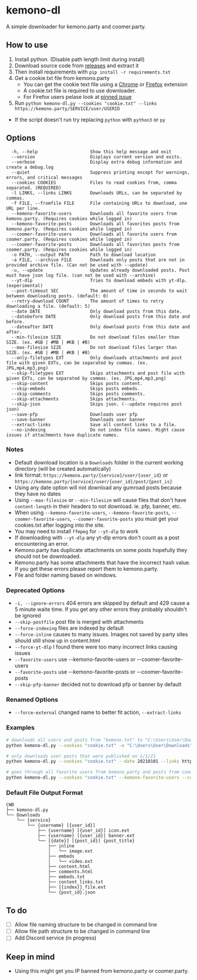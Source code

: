 # kemono-dl
A simple downloader for kemono.party and coomer.party.

## How to use
1.  Install python. (Disable path length limit during install)
2.  Download source code from [releases](https://github.com/AplhaSlayer1964/Kemono.party-Downloader/releases) and extract it
3.  Then install requirements with  `pip install -r requirements.txt`
4. Get a cookie.txt file from kemono.party
   - You can get the cookie text file using a [Chrome](https://chrome.google.com/webstore/detail/get-cookiestxt/bgaddhkoddajcdgocldbbfleckgcbcid?hl=en) or [Firefox](https://addons.mozilla.org/en-US/firefox/addon/cookies-txt/) extension
   - A cookie.txt file is required to use downloader.
   - For Firefox users pelase look at [pinned issue](https://github.com/AplhaSlayer1964/kemono-dl/issues/29#issuecomment-986313416)
5.  Run `python kemono-dl.py --cookies "cookie.txt" --links https://kemono.party/SERVICE/user/USERID`
   - If the script doesn't run try replacing `python` with `python3` or `py`

## Options
```
  -h, --help                    Show this help message and exit
  --version                     Displays current version and exits.
  --verbose                     Display extra debug information and create a debug.log
  --quiet                       Suppress printing except for warnings, errors, and critical messages
  --cookies COOKIES             Files to read cookies from, comma separated. (REQUIRED)
  -l LINKS, --links LINKS       Downloads URLs, can be separated by commas.
  -f FILE, --fromfile FILE      File containing URLs to download, one URL per line.
  --kemono-favorite-users       Downloads all favorite users from kemono.party. (Requires cookies while logged in)
  --kemono-favorite-posts       Downloads all favorites posts from kemono.party. (Requires cookies while logged in)
  --coomer-favorite-users       Downloads all favorite users from coomer.party. (Requires cookies while logged in)
  --coomer-favorite-posts       Downloads all favorites posts from coomer.party. (Requires cookies while logged in)
  -o PATH, --output PATH        Path to download location
  -a FILE, --archive FILE       Downloads only posts that are not in provided archive file. (Can not be used with --update)
  -u, --update                  Updates already downloaded posts. Post must have json log file. (can not be used with --archive)
  --yt-dlp                      Tries to download embeds with yt-dlp. (experimental)
  --post-timeout SEC            The amount of time in seconds to wait between downloading posts. (default: 0)
  --retry-download COUNT        The amount of times to retry downloading a file. (default: 5)
  --date DATE                   Only download posts from this date.
  --datebefore DATE             Only download posts from this date and before.
  --dateafter DATE              Only download posts from this date and after.
  --min-filesize SIZE           Do not download files smaller than SIZE. (ex. #GB | #MB | #KB | #B)
  --max-filesize SIZE           Do not download files larger than SIZE. (ex. #GB | #MB | #KB | #B)
  --only-filetypes EXT          Only downloads attachments and post file with given EXTs, can be separated by commas. (ex. JPG,mp4,mp3,png)
  --skip-filetypes EXT          Skips attachments and post file with given EXTs, can be separated by commas. (ex. JPG,mp4,mp3,png)
  --skip-content                Skips posts content.
  --skip-embeds                 Skips posts embeds.
  --skip-comments               Skips posts comments.
  --skip-attachments            Skips attachments.
  --skip-json                   Skips json. (--update requires post json)
  --save-pfp                    Downloads user pfp
  --save-banner                 Downloads user banner
  --extract-links               Save all content links to a file.
  --no-indexing                 Do not index file names. Might cause issues if attachments have duplicate names.

```
### Notes
-  Default download location is a `Downloads` folder in the current working directory (will be created automatically)
-  link format: `https://kemono.party/{service}/user/{user_id}` or `https://kemono.party/{service}/user/{user_id}/post/{post_is}`
-  Using any date option will not download any gumroad posts because they have no dates
-  Using `--max-filesize` or `--min-filesize` will cause files that don't have `content-length` in their headers to not download. ie. pfp, banner, etc.
-  When using `--kemono-favorite-users`, `--kemono-favorite-posts`, `--coomer-favorite-users`, `--coomer-favorite-posts` you must get your cookies.txt after logging into the site.
-  You may need to install `ffmpeg` for `--yt-dlp` to work
-  If downloading with `--yt-dlp` any yt-dlp errors don't count as a post encountering an error.
-  Kemono.party has duplicate attachments on some posts hopefully they should not be downloaded.
-  Kemono.party has some attachments that have the incorrect hash value. If you get these errors please report them to kemono.party.
-  File and folder naming based on windows.

### Deprecated Options
-  `-i, --ignore-errors` 404 errors are skipped by default and 429 cause a 5 minute waite time. If you get any other errors they probably shouldn't be ignored
-  `--skip-postfile` post file is merged with attachments
-  `--force-indexing` files are indexed by default
-  `--force-inline` causes to many issues. Images not saved by party sites should still show up in content.html
-  `--force-yt-dlp` I found there were too many incorrect links causing issues
-  `--favorite-users` use --kemono-favorite-users or --coomer-favorite-users
-  `--favorite-posts` use --kemono-favorite-posts or --coomer-favorite-posts
-  `--skip-pfp-banner` decided not to download pfp or banner by default

### Renamed Options
-  `--force-external` changed name to better fit action, `--extract-links`



### Examples
```bash
# downloads all users and posts from "kemono.txt" to "C:\Users\User\Downloads" while skipping saved posts in "archive.txt"
python kemono-dl.py --cookies "cookie.txt" -o "C:\Users\User\Downloads" --archive "archive.txt" --fromfile "kemono.txt"

# only downloads user posts that were published on 1/1/21
python kemono-dl.py --cookies "cookie.txt" --date 20210101 --links https://kemono.party/SERVICE/user/USERID

# goes through all favorite users from kemono.party and posts from coomer.party only downloading files smaller than 100MB
python kemono-dl.py --cookies "cookie.txt" --kemono-favorite-users --coomer-favorite-posts --max-filesize 100MB
```

### Default File Output Format
```
CWD
├── kemono-dl.py
└── Downloads
    └── {service}
        └── {username} [{user_id}]
            ├── {username} [{user_id}] icon.ext
            ├── {username} [{user_id}] banner.ext
            └── [{date}] [{post_id}] {post_title}
                ├── inline
                │   └── image.ext
                ├── embeds
                │   └── video.ext
                ├── content.html
                ├── comments.html
                ├── embeds.txt
                ├── content_links.txt
                ├── [{index}]_file.ext
                └── {post_id}.json
```

## To do
-  [ ]   Allow file naming structure to be changed in command line
-  [ ]   Allow file path structure to be changed in command line
-  [ ]   Add Discord service (in progress)

## Keep in mind
-  Using this might get you IP banned from kemono.party or coomer.party.